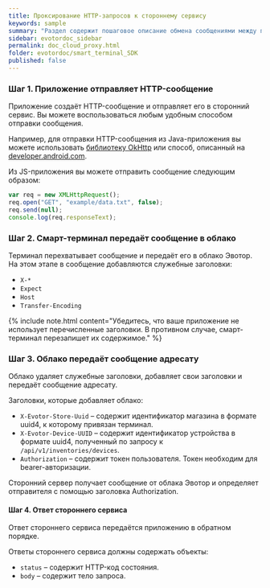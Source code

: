 ```yaml
---
title: Проксирование HTTP-запросов к стороннему сервису
keywords: sample
summary: "Раздел содержит пошаговое описание обмена сообщениями между приложением и сторонним сервисом"
sidebar: evotordoc_sidebar
permalink: doc_cloud_proxy.html
folder: evotordoc/smart_terminal_SDK
published: false
---
```


<!-- ### Создание списка разрешённых URL -->

<!-- Чтобы приложение могло обмениваться сообщениями со сторонним сервисом, в настройках приложения на сайте разработчиков, требуется указать список разрешённых URL: -->

<!-- 1. На сайте разработчиков выберите приложение, для которого требуется указать список разрешённых URL. -->
<!-- 2. На вкладке **Интеграция**, установите флажок **ФЛАЖОК** и укажите список URL, к которым может обращаться приложение. -->

  <!-- Примеры: -->
  <!-- * `http://example\.com/document.*\.jsp\?wildcard=\*&param=value.*`; -->
  <!-- * `https://another\.host\.com/document.*\.jsp`; -->
  <!-- * `https://another\.host\.com/.*`. -->


<!-- После создания списка, обмен сообщениями происходит по описанному ниже процессу. -->

### Шаг 1. Приложение отправляет HTTP-сообщение

Приложение создаёт HTTP-сообщение и отправляет его в сторонний сервис. Вы можете воспользоваться любым удобным способом отправки сообщения.

Например, для отправки HTTP-сообщения из Java-приложения вы можете использовать [библиотеку OkHttp](http://square.github.io/okhttp/) или способ, описанный на [developer.android.com](https://developer.android.com/training/basics/network-ops/connecting.html).

Из JS-приложения вы можете отправить сообщение следующим образом:

``` JavaScript
var req = new XMLHttpRequest();
req.open("GET", "example/data.txt", false);
req.send(null);
console.log(req.responseText);
```

### Шаг 2. Смарт-терминал передаёт сообщение в облако

Терминал перехватывает сообщение и передаёт его в облако Эвотор. На этом этапе в сообщение добавляются служебные заголовки:
* `X-*`
* `Expect`
* `Host`
* `Transfer-Encoding`

{% include note.html content="Убедитесь, что ваше приложение не использует перечисленные заголовки. В противном случае, смарт-терминал перезапишет их содержимое." %}

### Шаг 3. Облако передаёт сообщение адресату

Облако удаляет служебные заголовки, добавляет свои заголовки и передаёт сообщение адресату.

Заголовки, которые добавляет облако:

* `X-Evotor-Store-Uuid` – содержит идентификатор магазина в формате uuid4, к которому привязан терминал.
* `X-Evotor-Device-UUID` – содержит идентификатор устройства в формате uuid4, полученный по запросу к `/api/v1/inventories/devices`.
* `Authorization` – содержит токен пользователя. Токен необходим для bearer-авторизации.

Сторонний сервер получает сообщение от облака Эвотор и определяет отправителя с помощью заголовка Authorization.

#### Шаг 4. Ответ стороннего сервиса

Ответ стороннего сервиса передаётся приложению в обратном порядке.

Ответы стороннего сервиса должны содержать объекты:
  * `status` – содержит HTTP-код состояния.
  * `body` – содержит тело запроса.
